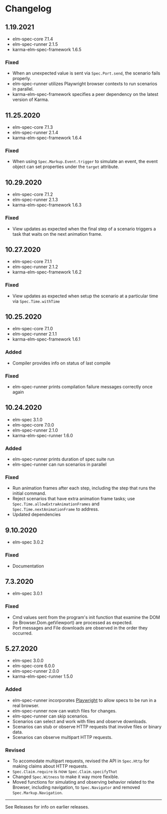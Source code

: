 # Changelog

## 1.19.2021
- elm-spec-core 7.1.4
- elm-spec-runner 2.1.5
- karma-elm-spec-framework 1.6.5

### Fixed
- When an unexpected value is sent via `Spec.Port.send`, the scenario fails properly.
- elm-spec-runner utilizes Playwright browser contexts to run scenarios in parallel.
- karma-elm-spec-framework specifies a peer dependency on the latest version of Karma.


## 11.25.2020
- elm-spec-core 7.1.3
- elm-spec-runner 2.1.4
- karma-elm-spec-framework 1.6.4

### Fixed
- When using `Spec.Markup.Event.trigger` to simulate an event, the event object can set properties
under the `target` attribute.


## 10.29.2020
- elm-spec-core 7.1.2
- elm-spec-runner 2.1.3
- karma-elm-spec-framework 1.6.3

### Fixed
- View updates as expected when the final step of a scenario triggers a task
that waits on the next animation frame.


## 10.27.2020
- elm-spec-core 7.1.1
- elm-spec-runner 2.1.2
- karma-elm-spec-framework 1.6.2

### Fixed
- View updates as expected when setup the scenario at a particular time via `Spec.Time.withTime`


## 10.25.2020
- elm-spec-core 7.1.0
- elm-spec-runner 2.1.1
- karma-elm-spec-framework 1.6.1

### Added
- Compiler provides info on status of last compile

### Fixed
- elm-spec-runner prints compilation failure messages correctly once again


## 10.24.2020
- elm-spec 3.1.0
- elm-spec-core 7.0.0
- elm-spec-runner 2.1.0
- karma-elm-spec-runner 1.6.0

### Added
- elm-spec-runner prints duration of spec suite run
- elm-spec-runner can run scenarios in parallel

### Fixed
- Run animation frames after each step, including the step that runs the initial command.
- Reject scenarios that have extra animation frame tasks; use `Spec.Time.allowExtraAnimationFrames` and
`Spec.Time.nextAnimationFrame` to address.
- Updated dependencies


## 9.10.2020
- elm-spec 3.0.2

### Fixed
- Documentation


## 7.3.2020
- elm-spec 3.0.1

### Fixed
- Cmd values sent from the program's init function that examine the DOM (ie Browser.Dom.getViewport)
are processed as expected.
- Port messages and File downloads are observed in the order they occurred.


## 5.27.2020
- elm-spec 3.0.0
- elm-spec-core 6.0.0
- elm-spec-runner 2.0.0
- karma-elm-spec-runner 1.5.0

### Added
- elm-spec-runner incorporates [Playwright](https://github.com/microsoft/playwright) to allow
specs to be run in a real browser.
- elm-spec-runner now can watch files for changes.
- elm-spec-runner can skip scenarios.
- Scenarios can select and work with files and observe downloads.
- Scenarios can stub or observe HTTP requests that involve files or binary data.
- Scenarios can observe multipart HTTP requests.

### Revised
- To accomodate multipart requests, revised the API in `Spec.Http` for making claims
about HTTP requests.
- `Spec.Claim.require` is now `Spec.Claim.specifyThat`
- Changed `Spec.Witness` to make it way more flexible.
- Moved functions for simulating and observing behavior related to the Browser,
including navigation, to `Spec.Navigator` and removed `Spec.Markup.Navigation`.

------

See Releases for info on earlier releases.
